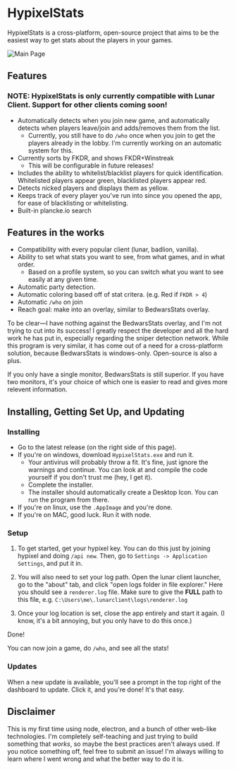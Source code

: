 # HypixelStats

HypixelStats is a cross-platform, open-source project that aims to be the easiest way to get stats about the players in your games.

![Main Page](https://media.discordapp.net/attachments/414270111067668502/822399830004465694/unknown.png)

## Features

### <b>NOTE: HypixelStats is only currently compatible with Lunar Client. Support for other clients coming soon!</b>

- Automatically detects when you join new game, and automatically detects when players leave/join and adds/removes them from the list.
    - Currently, you still have to do `/who` once when you join to get the players already in the lobby. I'm currently working on an automatic system for this.
- Currently sorts by FKDR, and shows FKDR+Winstreak
    - This will be configurable in future releases!
- Includes the ability to whitelist/blacklist players for quick identification. Whitelisted players appear green, blacklisted players appear red.
- Detects nicked players and displays them as yellow.
- Keeps track of every player you've run into since you opened the app, for ease of blacklisting or whitelisting.
- Built-in plancke.io search

## Features in the works

- Compatibility with every popular client (lunar, badlion, vanilla).
- Ability to set what stats you want to see, from what games, and in what order.
    - Based on a profile system, so you can switch what you want to see easily at any given time. 
- Automatic party detection.
- Automatic coloring based off of stat critera. (e.g. Red if `FKDR > 4`)
- Automatic `/who` on join
- Reach goal: make into an overlay, similar to BedwarsStats overlay.

To be clear—I have nothing against the BedwarsStats overlay, and I'm not trying to cut into its success! I greatly respect the developer and all the hard work he has put in, especially regarding the sniper detection network. While this program is very similar, it has come out of a need for a cross-platform solution, because BedwarsStats is windows-only. Open-source is also a plus.

If you only have a single monitor, BedwarsStats is still superior. If you have two monitors, it's your choice of which one is easier to read and gives more relevent information. 


## Installing, Getting Set Up, and Updating

### Installing
- Go to the latest release (on the right side of this page).
- If you're on windows, download `HypixelStats.exe` and run it.
    - Your antivirus will probably throw a fit. It's fine, just ignore the warnings and continue. You can look at and compile the code yourself if you don't trust me (hey, I get it).
    - Complete the installer.
    - The installer should automatically create a Desktop Icon. You can run the program from there.
- If you're on linux, use the `.AppImage` and you're done.
- If you're on MAC, good luck. Run it with node.

### Setup

1. To get started, get your hypixel key. You can do this just by joining hypixel and doing `/api new`. Then, go to `Settings -> Application Settings`, and put it in.

2. You will also need to set your log path. Open the lunar client launcher, go to the "about" tab, and click "open logs folder in file explorer." Here you should see a `renderer.log` file. Make sure to give the <b>FULL</b> path to this file, e.g. `C:\Users\me\.lunarclient\logs\renderer.log`

3. Once your log location is set, close the app entirely and start it again. (I know, it's a bit annoying, but you only have to do this once.)

Done!

You can now join a game, do `/who`, and see all the stats!

### Updates

When a new update is available, you'll see a prompt in the top right of the dashboard to update. Click it, and you're done! It's that easy.

## Disclaimer

This is my first time using node, electron, and a bunch of other web-like technologies. I'm completely self-teaching and just trying to build something that <i>works</i>, so maybe the best practices aren't always used. If you notice something off, feel free to submit an issue! I'm always willing to learn where I went wrong and what the better way to do it is.